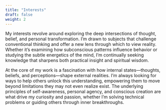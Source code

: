 ```yaml
---
title: "Interests"
draft: false
weight: 2
---
```

My interests revolve around exploring the deep intersections of thought, belief, and personal transformation. I’m drawn to subjects that challenge conventional thinking and offer a new lens through which to view reality. Whether it’s examining how subconscious patterns influence behavior or studying the subtle energetics of the mind, I’m continually seeking knowledge that sharpens both practical insight and spiritual wisdom.

At the core of my work is a fascination with how internal states—thoughts, beliefs, and perceptions—shape external realities. I’m always looking for ways to help others unlock this understanding, empowering them to move beyond limitations they may not even realize exist. The underlying principles of self-awareness, personal agency, and conscious creation are what drive my curiosity and passion, whether I’m solving technical problems or guiding others through inner breakthroughs.